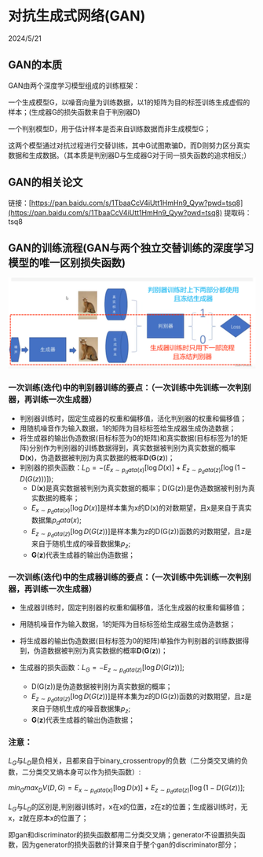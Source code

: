 # 对抗生成式网络(GAN)

2024/5/21

## GAN的本质

GAN由两个深度学习模型组成的训练框架：

一个生成模型G，以噪音向量为训练数据，以1的矩阵为目的标签训练生成虚假的样本；(生成器G的损失函数来自于判别器D)

一个判别模型D，用于估计样本是否来自训练数据而非生成模型G；

这两个模型通过对抗过程进行交替训练，其中G试图欺骗D，而D则努力区分真实数据和生成数据。（其本质是判别器D与生成器G对于同一损失函数的追求相反;）

## GAN的相关论文

链接：[https://pan.baidu.com/s/1TbaaCcV4iUtt1HmHn9_Qyw?pwd=tsq8](https://pan.baidu.com/s/1TbaaCcV4iUtt1HmHn9_Qyw?pwd=tsq8)
提取码：tsq8

## GAN的训练流程(GAN与两个独立交替训练的深度学习模型的唯一区别损失函数)

![GAN的示例](../assets/GAN的示例.png)

### 一次训练(迭代)中的判别器训练的要点：（一次训练中先训练一次判别器，再训练一次生成器）

- 判别器训练时，固定生成器的权重和偏移值，活化判别器的权重和偏移值；
- 用随机噪音作为输入数据，1的矩阵为目标标签给生成器生成伪造数据；
- 将生成器的输出伪造数据(目标标签为0的矩阵)和真实数据(目标标签为1的矩阵)分别作为判别器的训练数据得到，真实数据被判别为真实数据的概率**D**(**x**)，伪造数据被判别为真实数据的概率**D**(**G**(**z**))；
- 判别器的损失函数：$L_D=-(E_{x \sim p_data(x)}[\log{D(x)}] + E_{z \sim p_data(z)}[\log{(1-D(G(z)))}])$;
  - D(**x**)是真实数据被判别为真实数据的概率；D(G(z))是伪造数据被判别为真实数据的概率；
  - $E_{x \sim p_data(x)}[\log{D(x)]}$是样本集为x的D(x)的对数期望，且x是来自于真实数据集$p_data(x)$;
  - $E_{z \sim p_data(z)}[\log{D(G(z))]}$是样本集为z的D(G(z))函数的对数期望，且z是来自于随机生成的噪音数据集$p_z$;
  - **G**(**z**)代表生成器的输出伪造数据；

### 一次训练(迭代)中的生成器训练的要点：（一次训练中先训练一次判别器，再训练一次生成器）

- 生成器训练时，固定判别器的权重和偏移值，活化生成器的权重和偏移值；
- 用随机噪音作为输入数据，1的矩阵为目标标签给生成器生成伪造数据；
- 将生成器的输出伪造数据(目标标签为0的矩阵)单独作为判别器的训练数据得到，伪造数据被判别为真实数据的概率**D**(**G**(**z**))；
- 生成器的损失函数：$L_G=- E_{z \sim p_data(z)}[\log{D(G(z))]}$;

  - D(G(z))是伪造数据被判别为真实数据的概率；
  - $E_{z \sim p_data(z)}[\log{D(G(z))]}$是样本集为z的D(G(z))函数的对数期望，且z是来自于随机生成的噪音数据集$p_z$;
  - **G**(**z**)代表生成器的输出伪造数据；

### 注意：

$L_G$与$L_D$是负相关，且都来自于binary\_crossentropy的负数（二分类交叉熵的负数，二分类交叉熵本身可以作为损失函数）:

$min_G max_D V(D,G)=E_{x \sim p_data(x)}[\log{D(x)]} + E_{z \sim p_data(z)}[\log{(1-D(G(z))}]$;

$L_G$与$L_D$的区别是,判别器训练时，x在x的位置，z在z的位置；生成器训练时，无x，z就在原本x的位置了；

即gan和discriminator的损失函数都用二分类交叉熵；generator不设置损失函数，因为generator的损失函数的计算来自于整个gan的discriminator部分；

